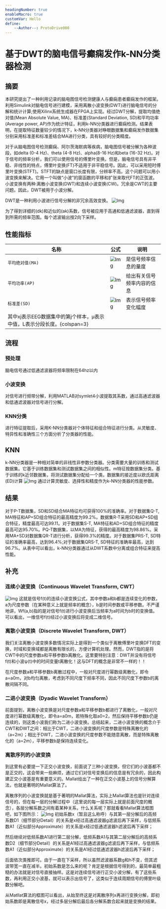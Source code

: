 ```yaml
---
headingNumber: true
enableMacro: true
customVar: Hello
define:
    --Author--: ProtoDrive000
---
```

# 基于DWT的脑电信号癫痫发作k-NN分类器检测
## 摘要
本研究提出了一种利用记录的脑电图信号检测健康人与癫痫患者癫痫发作的框架。利用Simulink对脑电信号进行建模，采用离散小波变换(DWT)进行脑电信号的分解和统计计算;使用Xilinx系统生成器在FPGA上实现。经过DWT分解，提取均值绝对值(Mean Absolute Value, MA)、标准差(Standard Deviation, SD)和平均功率(Average power, AP)作为统计特征，利用k-NN分类器进行癫痫检测。结果表明，在提取特征数量较少的情况下，k-NN分类器对睁眼数据集和癫痫发作数据集分别采用标准差和标准差结合MA进行分类，具有较好的分类精度。

对于从脑电图信号检测癫痫、阿尔茨海默病等疾病，脑电图信号被分解为各种波段，如delta (0-4 Hz)、theta (4-8 Hz)、alpha(8-16 Hz)和beta (16-32 Hz)。对于信号的频率分析，我们可以使用信号的傅里叶变换。但是，脑电信号具有非平稳、非线性的特点，傅里叶变换(FT)不适用于非平稳信号。因此，可以采用短时傅里叶变换(STFT)。STFT的缺点是窗口长度有限，分辨率不高。这个问题可以用小波变换来解决。它用一个叫做“小波”的窗函数的平移和扩张来取代FT的正弦波。小波变换有两种:离散小波变换(DWT)和连续小波变换(CW)。冗余是CWT的主要问题。因此，DWT被用于小波分解。

DWT是一种利用小波进行信号分解的非冗余高效变换。
![Img](https://imgpool.protodrive.xyz/img/yank-note-picgo-img-20220725012443.png)

为了得到详细的(dk)和近似的(ak)系数，信号被应用于高通和低通滤波器，直到得到所需的频率范围。每个滤波输出按2向下采样。

## 性能指标

| 名称 |  公式 | 说明 |
| -- | -- | -- |
| `平均绝对值(MA)` | ![Img](https://imgpool.protodrive.xyz/img/yank-note-picgo-img-20220725012640.png)|是信号频率信息的量度|
| `平均功率(AP)` | ![Img](https://imgpool.protodrive.xyz/img/yank-note-picgo-img-20220725012715.png)|给出有关信号频率内容的信息|
| `标准差(SD)` | ![Img](https://imgpool.protodrive.xyz/img/yank-note-picgo-img-20220725012837.png)|表示信号频率变化幅度|
|其中xj表示EEG数据集中的第j个样本，μ表示中值，L表示分段长度。{colspan=3} |

## 流程
### 预处理
脑电信号通过低通滤波器将频率限制在64hz以内
### 小波变换
对信号进行频带分解，利用MATLAB对symlet4小波提取其系数，通过高通滤波器和低通滤波器对信号进行分解。
### KNN分类
进行特征提取后，采用K-NN分类器对个体特征和组合特征进行分类。从灵敏度、特异性和准确性三个方面分析了分类器的性能。

## KNN
k-NN分类器是一种相对简单的非线性非参数分类器。分类需要大量的训练和测试数据集。它基于训练数据集和测试数据集之间的相似性。m特征按数据集分类。基于训练的k近邻数据集，将测试数据集分配给一个类。数据集的接近度以欧氏距离(ED)计算
![Img](https://imgpool.protodrive.xyz/img/yank-note-picgo-img-20220725013525.png)
通过计算灵敏度、选择性和精度作为k-NN分类器的性能参数。

## 结果
对于P-T数据集，SD和SD结合MA特征均可获得100%的准确率。对于数据集Q-T, MA特征和AP+SD组合特征的最高精度为99.2%。数据集R-T采用SD和AP+SD组合特征，精度最高可达99.11。对于数据集S-T, MA特征和AD+SD组合特征的精度最高可达95.70%。PQ-T数据集，以MA为特征，获得的最高精度为98.86%。采用MA+SD对数据集QR-T进行分析，获得99.3%的精度。对于数据集PRS-T, SD特征的准确率最高，达到96.4%;对于数据集QRS-T, SD特征的准确率最高，达到96.7%。从表中可以看出，k-NN分类器通过从DWT系数中分离或组合特征来提高性能。

## 补充
### 连续小波变换（Continuous Wavelet Transform, CWT）
![Img](https://imgpool.protodrive.xyz/img/yank-note-picgo-img-20220725143222.png)
这就是信号f(t)的连续小波变换公式，其中参数a和b都是连续变化的参数，a为尺度参数（在某种意义上就是频率的概念），b是时间参数或平移参数。不严谨地讲，Wf(a,b)指的是对信号f(t)进行小波变换后当频率为a时间为b时的变换值。可以看出，一维信号f(t)经过小波变换后将变成二维信号。

### 离散小波变换（Discrete Wavelet Transform, DWT）

我们关注离散小波变换多数情况实际上是得到一个类似于离散傅里叶变换DFT的变换，时域和变换域都是离散有限长的，方便计算机处理。然而，DWT指的是将CWT中的尺度参数a和平移参数b离散化。这里要特别注意：DWT并没有将信号f(t)和小波ψ(t)中的时间变量t离散化！这与DFT的概念是非常不一样的！！

在尺度参数a和平移参数b离散过程中，一般对尺度进行幂数级离散化，即令a=a0m，对b均匀离散，考虑到不同尺度下频率不同，因此不同尺度下参数b的离散间隔不同。

### 二进小波变换（Dyadic Wavelet Transform）

前面提到，离散小波变换是对尺度参数a和平移参数b都进行了离散化，一般对尺度进行幂数级离散化，即令a=a0m，若特殊化取a0=2，然后保持平移参数b仍是连续的，则这类小波我们称为二进小波变换。总结起来，二进小波变换的概念介于CWT和DWT之间：相比于CWT，二进小波变换的尺度参数是特殊离散化的（a=2m）；相比于DWT，二进小波变换的尺度参数不能随意离散，而是特殊离散化的（a=2m），平移参数b是保持连续变化。

### 离散序列的小波变换

到这里有必要提一下正交小波变换，前面说了三种小波变换，但它们的小波基都不是正交的，这会带来一些麻烦，通过它们对信号变换后的信息是有冗余的，因此构建正交小波基是有重要意义的。Mallat给出了一种在正交小波基上的信号分解算法，也就是著明的Mallat算法了。

离散序列的小波变换就是基于著明的Mallat算法，实际上Mallat算法也是针对连续信号的，但在每一层的分解过程中（这里说的每一层实际上就是前面尺度的概念），各层分解系数之间有着某种关系，什么关系呢？那就看看Mallat算法框图吧，如下图所示：
![Img](https://imgpool.protodrive.xyz/img/yank-note-picgo-img-20220725143317.png)
初始系数x（暂且这么称呼）与其第一层分解后的高频系数D1（细节部分Detail）的关系是x经过高通滤波器g滤波后再下采样，与低频系数A1（近似部分Approximate）的关系是x经过低通滤波器h滤波后再下采样；

然后继续对低频系数A1进行第二层分解，低频系数A1与其第二层分解后的高频系数D2（细节部分Detail）的关系是A1经过高通滤波器g滤波后再下采样，与低频系数A1（近似部分Approximate）的关系是A1经过低通滤波器h滤波后再下采样；

后面依次类推即可。由于一直在下采样，所以虽然滤波器系数g和h不变，但其滤波带宽一直在减半。初始系数是怎么来的呢？肯定是根据信号得到的，最简单最粗糙的办法就是对信号直接抽样。这是对连续信号进行正交小波分解，有了这些系数，再利用正交小波基，就可以表示出信号了，这类似于连续周期信号的傅里叶级数分解吧。

从Matllat算法的框图可以看出，从始至终这是对离散序列x再进行变换分解，即初始系数即是离散信号x，经过多层分解后最后各分解系数合起来就是变换的结果。
